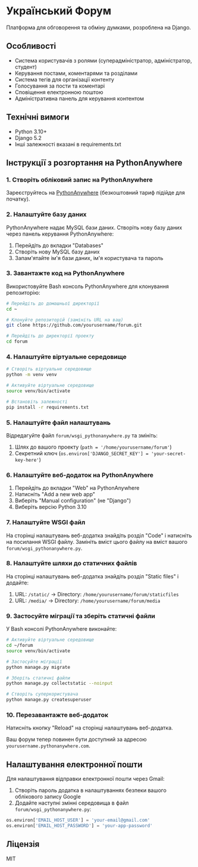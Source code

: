 # Український Форум

Платформа для обговорення та обміну думками, розроблена на Django.

## Особливості

- Система користувачів з ролями (суперадміністратор, адміністратор, студент)
- Керування постами, коментарями та розділами
- Система тегів для організації контенту
- Голосування за пости та коментарі
- Сповіщення електронною поштою
- Адміністративна панель для керування контентом

## Технічні вимоги

- Python 3.10+
- Django 5.2
- Інші залежності вказані в requirements.txt

## Інструкції з розгортання на PythonAnywhere

### 1. Створіть обліковий запис на PythonAnywhere

Зареєструйтесь на [PythonAnywhere](https://www.pythonanywhere.com/) (безкоштовний тариф підійде для початку).

### 2. Налаштуйте базу даних

PythonAnywhere надає MySQL бази даних. Створіть нову базу даних через панель керування PythonAnywhere:

1. Перейдіть до вкладки "Databases"
2. Створіть нову MySQL базу даних
3. Запам'ятайте ім'я бази даних, ім'я користувача та пароль

### 3. Завантажте код на PythonAnywhere

Використовуйте Bash консоль PythonAnywhere для клонування репозиторію:

```bash
# Перейдіть до домашньої директорії
cd ~

# Клонуйте репозиторій (замініть URL на ваш)
git clone https://github.com/yourusername/forum.git

# Перейдіть до директорії проекту
cd forum
```

### 4. Налаштуйте віртуальне середовище

```bash
# Створіть віртуальне середовище
python -m venv venv

# Активуйте віртуальне середовище
source venv/bin/activate

# Встановіть залежності
pip install -r requirements.txt
```

### 5. Налаштуйте файл налаштувань

Відредагуйте файл `forum/wsgi_pythonanywhere.py` та змініть:

1. Шлях до вашого проекту (`path = '/home/yourusername/forum'`)
2. Секретний ключ (`os.environ['DJANGO_SECRET_KEY'] = 'your-secret-key-here'`)

### 6. Налаштуйте веб-додаток на PythonAnywhere

1. Перейдіть до вкладки "Web" на PythonAnywhere
2. Натисніть "Add a new web app"
3. Виберіть "Manual configuration" (не "Django")
4. Виберіть версію Python 3.10

### 7. Налаштуйте WSGI файл

На сторінці налаштувань веб-додатка знайдіть розділ "Code" і натисніть на посилання WSGI файлу.
Замініть вміст цього файлу на вміст вашого `forum/wsgi_pythonanywhere.py`.

### 8. Налаштуйте шляхи до статичних файлів

На сторінці налаштувань веб-додатка знайдіть розділ "Static files" і додайте:

1. URL: `/static/` → Directory: `/home/yourusername/forum/staticfiles`
2. URL: `/media/` → Directory: `/home/yourusername/forum/media`

### 9. Застосуйте міграції та зберіть статичні файли

У Bash консолі PythonAnywhere виконайте:

```bash
# Активуйте віртуальне середовище
cd ~/forum
source venv/bin/activate

# Застосуйте міграції
python manage.py migrate

# Зберіть статичні файли
python manage.py collectstatic --noinput

# Створіть суперкористувача
python manage.py createsuperuser
```

### 10. Перезавантажте веб-додаток

Натисніть кнопку "Reload" на сторінці налаштувань веб-додатка.

Ваш форум тепер повинен бути доступний за адресою `yourusername.pythonanywhere.com`.

## Налаштування електронної пошти

Для налаштування відправки електронної пошти через Gmail:

1. Створіть пароль додатка в налаштуваннях безпеки вашого облікового запису Google
2. Додайте наступні змінні середовища в файл `forum/wsgi_pythonanywhere.py`:

```python
os.environ['EMAIL_HOST_USER'] = 'your-email@gmail.com'
os.environ['EMAIL_HOST_PASSWORD'] = 'your-app-password'
```

## Ліцензія

MIT
